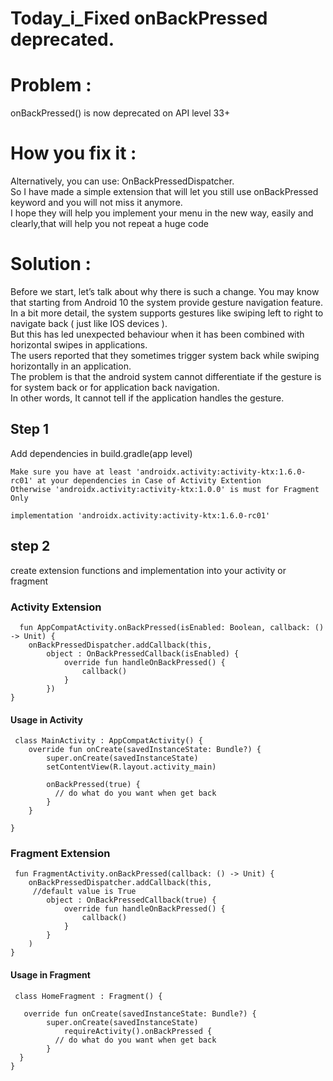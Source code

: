 # Today_i_Fixed  onBackPressed deprecated.

# Problem :

onBackPressed() is now deprecated on API level 33+ <br />


# How you fix it :
Alternatively, you can use: OnBackPressedDispatcher. <br />
So I have made a simple extension that will let you still use onBackPressed keyword and you will not miss it anymore. <br />
I hope they will help you implement your menu in the new way, easily and clearly,that will help you not repeat a huge code <br />
# Solution :

Before we start, let’s talk about why there is such a change. You may know that starting from Android 10 the system provide gesture navigation feature. <br />
In a bit more detail, the system supports gestures like swiping left to right to navigate back ( just like IOS devices ).<br />
But this has led unexpected behaviour when it has been combined with horizontal swipes in applications.<br />
The users reported that they sometimes trigger system back while swiping horizontally in an application.<br />
The problem is that the android system cannot differentiate if the gesture is for system back or for application back navigation.<br />
In other words, It cannot tell if the application handles the gesture.<br />

## Step 1
Add dependencies in build.gradle(app level)
```
Make sure you have at least 'androidx.activity:activity-ktx:1.6.0-rc01' at your dependencies in Case of Activity Extention 
Otherwise 'androidx.activity:activity-ktx:1.0.0' is must for Fragment Only 

implementation 'androidx.activity:activity-ktx:1.6.0-rc01'
```

## step 2 
create extension functions and implementation into your activity or fragment<br />


###  Activity Extension 

```
  fun AppCompatActivity.onBackPressed(isEnabled: Boolean, callback: () -> Unit) {
    onBackPressedDispatcher.addCallback(this,
        object : OnBackPressedCallback(isEnabled) {
            override fun handleOnBackPressed() {
                callback()
            }
        })
}

```

#### Usage in Activity


```
 class MainActivity : AppCompatActivity() {
    override fun onCreate(savedInstanceState: Bundle?) {
        super.onCreate(savedInstanceState)
        setContentView(R.layout.activity_main)
        
    	onBackPressed(true) {
		  // do what do you want when get back 
        }
    }

}
```

###  Fragment Extension

```
 fun FragmentActivity.onBackPressed(callback: () -> Unit) {
    onBackPressedDispatcher.addCallback(this,
     //default value is True 
        object : OnBackPressedCallback(true) {
            override fun handleOnBackPressed() {
                callback()
            }
        }
 	)
}

```

#### Usage in Fragment


```
 class HomeFragment : Fragment() {
  
   override fun onCreate(savedInstanceState: Bundle?) {
        super.onCreate(savedInstanceState)
		    requireActivity().onBackPressed {        
		  // do what do you want when get back 
		}
  }
}

```